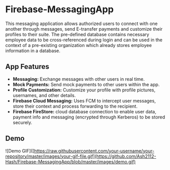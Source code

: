 # Firebase-MessagingApp

This messaging application allows authorized users to connect with one another through messages, send E-transfer payments and customize their profiles to their suite. The pre-defined database contains necessary employee data to be cross-referenced during login and can be used in the context of a pre-existing organization which already stores employee information in a database.

## App Features
- **Messaging:** Exchange messages with other users in real time.
- **Mock Payments:** Send mock payments to other users within the app.
- **Profile Customization:** Customize your profile with profile pictures, usernames, and other details.
- **Firebase Cloud Messaging:** Uses FCM to intercept user messages, store their context and process forwarding to the recipient. 
- **Firebase FireStore:** cloud database connection to enable user data, payment info and messaging (encrypted through Kerberos) to be stored securely.


## Demo
![Demo GIF]([https://raw.githubusercontent.com/your-username/your-repository/master/images/your-gif-file.gif](https://github.com/Ash2112-Hash/Firebase-MessagingApp/blob/master/images/demo.gif)
